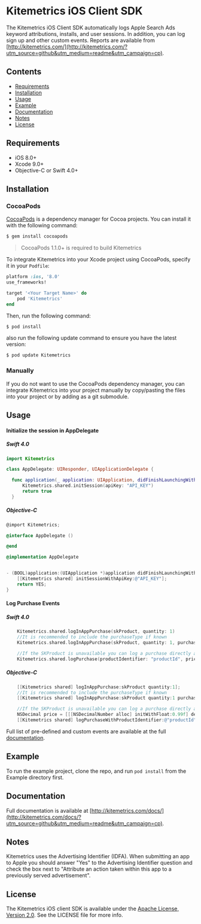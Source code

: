 # Kitemetrics iOS Client SDK

<!-- [![CI Status](http://img.shields.io/travis/Kitefaster/Kitemetrics.svg?style=flat)](https://travis-ci.org/Kitefaster/Kitemetrics)
[![Version](https://img.shields.io/cocoapods/v/Kitemetrics.svg?style=flat)](http://cocoapods.org/pods/Kitemetrics)
[![License](https://img.shields.io/cocoapods/l/Kitemetrics.svg?style=flat)](http://cocoapods.org/pods/Kitemetrics)
[![Platform](https://img.shields.io/cocoapods/p/Kitemetrics.svg?style=flat)](http://cocoapods.org/pods/Kitemetrics) -->

The Kitemetrics iOS Client SDK automatically logs Apple Search Ads keyword attributions, installs, and user sessions. In addition, you can log sign up and other custom events.  Reports are available from [http://kitemetrics.com/](http://kitemetrics.com/?utm_source=github&utm_medium=readme&utm_campaign=cp).

## Contents

- [Requirements](#requirements)
- [Installation](#installation)
- [Usage](#usage)
- [Example](#example)
- [Documentation](#documentation)
- [Notes](#notes)
- [License](#license)

## Requirements

- iOS 8.0+
- Xcode 9.0+
- Objective-C or Swift 4.0+

## Installation

### CocoaPods

[CocoaPods](http://cocoapods.org) is a dependency manager for Cocoa projects. You can install it with the following command:

```bash
$ gem install cocoapods
```

> CocoaPods 1.1.0+ is required to build Kitemetrics

To integrate Kitemetrics into your Xcode project using CocoaPods, specify it in your `Podfile`:

```ruby
platform :ios, '8.0'
use_frameworks!

target '<Your Target Name>' do
    pod 'Kitemetrics'
end
```

Then, run the following command:

```bash
$ pod install
```

also run the following update command to ensure you have the latest version:

```bash
$ pod update Kitemetrics
```

### Manually

If you do not want to use the CocoaPods dependency manager, you can integrate Kitemetrics into your project manually by copy/pasting the files into your project or by adding as a git submodule.

## Usage

#### Initialize the session in AppDelegate
##### Swift 4.0
```swift
import Kitemetrics

class AppDelegate: UIResponder, UIApplicationDelegate {

  func application(_ application: UIApplication, didFinishLaunchingWithOptions launchOptions: [UIApplicationLaunchOptionsKey: Any]?) -> Bool {
      Kitemetrics.shared.initSession(apiKey: "API_KEY")
      return true
  }
```

##### Objective-C
```objective-c
@import Kitemetrics;

@interface AppDelegate ()

@end

@implementation AppDelegate


- (BOOL)application:(UIApplication *)application didFinishLaunchingWithOptions:(NSDictionary *)launchOptions {
    [[Kitemetrics shared] initSessionWithApiKey:@"API_KEY"];
    return YES;
}
```

#### Log Purchase Events
##### Swift 4.0
```swift
    Kitemetrics.shared.logInAppPurchase(skProduct, quantity: 1)
    //It is recommended to include the purchaseType if known
    Kitemetrics.shared.logInAppPurchase(skProduct, quantity: 1, purchaseType: KMPurchaseType.appleInAppNonConsumable)

    //If the SKProduct is unavailable you can log a purchase directly as
    Kitemetrics.shared.logPurchase(productIdentifier: "productId", price: Decimal(0.99), currencyCode: "USD", quantity: 1, purchaseType: .eCommerce)
```

##### Objective-C
```objective-c
    [[Kitemetrics shared] logInAppPurchase:skProduct quantity:1];
    //It is recommended to include the purchaseType if known
    [[Kitemetrics shared] logInAppPurchase:skProduct quantity:1 purchaseType:KMPurchaseTypeAppleInAppNonConsumable];

    //If the SKProduct is unavailable you can log a purchase directly as
    NSDecimal price = [[[NSDecimalNumber alloc] initWithFloat:0.99f] decimalValue];
    [[Kitemetrics shared] logPurchaseWithProductIdentifier:@"productId" price:price currencyCode:@"USD" quantity:1 purchaseType:KMPurchaseTypeECommerce];
```

Full list of pre-defined and custom events are available at the full [documentation](http://kitemetrics.com/docs/?utm_source=github&utm_medium=readme&utm_campaign=cp).

## Example

To run the example project, clone the repo, and run `pod install` from the Example directory first.

## Documentation

Full documentation is available at [http://kitemetrics.com/docs/](http://kitemetrics.com/docs/?utm_source=github&utm_medium=readme&utm_campaign=cp).

## Notes

Kitemetrics uses the Advertising Identifier (IDFA).  When submitting an app to Apple you should answer "Yes" to the Advertising Identifier question and check the box next to "Attribute an action taken within this app to a previously served advertisement".

## License

The Kitemetrics iOS client SDK is available under the [Apache License, Version 2.0](http://www.apache.org/licenses/LICENSE-2.0). See the LICENSE file for more info.
